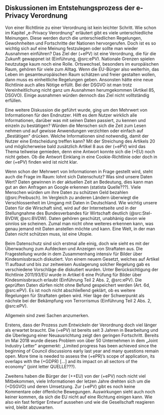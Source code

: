 ## Diskussionen im Entstehungsprozess der e-Privacy Verordnung

Von einer Richtlinie zu einer Verordnung ist kein leichter Schritt. Wie schon im Kapitel „e-Privacy Verordnung" erläutert gibt es viele unterschiedliche Meinungen. Diese werden durch die unterschiedlichen Regelungen, Gewohnheiten und Fortschritte der Nationen hervorgerufen. Doch ist es so wichtig sich auf eine Meinung festzulegen oder sollte man wieder Ausnahmen einführen? Das Ziel der (+ePV) ist eine Verordnung, die für die Zukunft gewappnet ist (Einführung, @src:ePV). Nationale Grenzen spielen heutzutage kaum noch eine Rolle. Ortswechsel, besonders im europäischen Raum, gehören für viele zum Alltag. Wenn die EU-Bürger also weiterhin, das Leben im gesamteuropäischen Raum schätzen und freier gestalten wollen, dann muss es einheitliche Regelungen geben. Ansonsten hätte eine neue Richtlinie auch alles Nötige erfüllt. Bei der DSGVO ist man trotz Vereinheitlichung nicht ganz um Ausnahmen herumgekommen (Artikel 85, DSGVO). Einige ausnahmen würden dennoch das Ziel nicht volltständig erfüllen.

Eine weitere Diskussion die geführt wurde, ging um den Mehrwert von Informationen für den Endnutzer. Hilft es dem Nutzer wirklich alle Informationen, darüber was mit seinen Daten passiert, zu kennen und einzeln zu bestätigen? Würden die Menschen sich die Zeit zum Lesen nehmen und auf gewisse Anwendungen verzichten oder einfach auf „Bestätigen" drücken. Welche Informationen sind notwendig, damit der Nutzer eine Entscheidung treffen kann? Mit der Streichung des Artikels 20 und möglicherweise bald zusätzlich Artikel 8 aus der (+ePV) wird das Thema teilweise gemieden, denn eine Antwort konnte sich die (+EU) noch nicht geben. Ob die Antwort Einklang in eine Cookie-Richtlinie oder doch in der (+ePV) finden wird ist nicht klar.

Wenn schon der Mehrwert von Informationen in Frage gestellt wird, steht auch die Frage im Raum: lohnt sich Datenschutz? Was sind unsere Daten Wert? Daten gewinnen in der aktuellen Zeit an Bedeutung, dies kann man gut an den Anfragen an Google erkennen (statista Quelle???). Viele Menschen würden um ihre Daten zu schützen Geld bezahlen (@src:Preibusch). Im Vergleich zu anderen Ländern überwiegt die Verschlossenheit im Umgang mit Daten in Deutschland. Wie wichtig unsere Daten für die Wirschaft sind, wird auf der Internetseite und in der Stellungnahme des Bundesverbandes für Wirtschaft deutlich (@src:Stel-BVDW, @src:BVDW). Daten gehören geschützt, unabhänig davon wie sinnlos sie scheinen. Zumal man nicht ohne weiteres erkennen kann, was genau jemand mit Daten anstellen möchte und kann. Eine Welt, in der man Daten nicht schützen muss, ist eine Utopie.

Beim Datenschutz sind sich erstmal alle einig, doch wie sieht es mit der Überwachung zum Aufdecken und Anzeigen von Straftaten aus. Die Fragestellung wurde in dem Zusammenhang intensiv für Bilder über Kindesmissbrauch diskutiert. Von einem neuem Gesetzt, welches auf Artikel 11 aufbaut und bis zur zeitweisen Auslagerung solcher Regelung gab es verschiedene Vorschläge die diskutiert wurden. Unter Berücksichtigung der Richtlinie 2011/93/EU wurde in Artikel 6 eine Prüfung für Bilder über Kindesmissbrauch erlaubt (Einführung Teil 2 Abs. 2, @src:ePV). Die geprüften Daten dürfen nicht ohne Befund gespeichert werden (Art. 6d, @src:ePV). Es ist noch nicht abschließend geklärt, ob es weitere Regelungen für Straftaten geben wird. Hier läge der Schwerpunkt als nächste bei der Bekämpfung von Terrorrismus (Einführung Teil 2 Abs. 2, @src:ePV).

Allgemein sind zwei Sachen anzumerken.

Erstens, dass der Prozess zum Entwickeln der Verordnung doch viel länger als erwartet braucht. Die (+ePV) ist bereits seit 3 Jahren in Bearbeitung und die Überlegung einer Neuausrichtung zeigt den geringen Fortschritt. Bereits im Mai 2018 wurde dieses Problem von über 50 Unternehmen in dem „Joint Industry Letter" angemerkt: „Limited progress has been achieved since the beginning of Council discussions early last year and many questions remain open. More time is needed to assess the (+ePR)’s scope of application, its overlaps with the (+GDPR) [...] and its impact on all sectors of the economy" (joint letter QUELLE???).

Zweitens haben die Bürger der (++EU) von der (+ePV) noch nicht viel Mitbekommen, viele Informationen der letzen Jahre drehten sich um die (+DSGVO) und deren Umsetzung. Zur (+ePV) gibt es noch keine Kommentare oder öffenliche Bewegungen. Auswirkungen sieht auch noch keiner kommen, da sich die EU nicht auf eine Richtung einigen kann. Wie also ein fast fertiger Entwurf aussehen und wie die Gesellschaft reagieren wird, bleibt abzuwarten.
